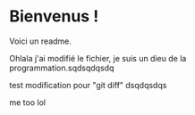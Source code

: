 # Bienvenus !

Voici un readme.

Ohlala j'ai modifié le fichier, je suis un dieu de la programmation.sqdsqdqsdq

test modification pour "git diff"
dsqdqsdqs

me too lol

